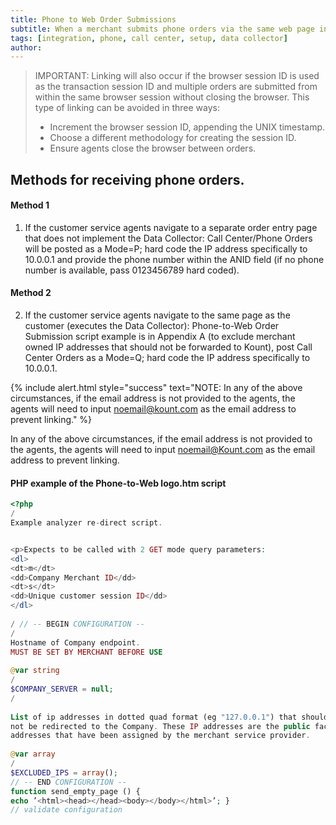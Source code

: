 ```yaml
---
title: Phone to Web Order Submissions
subtitle: When a merchant submits phone orders via the same web page interface as a customer, the data regarding the merchant’s device is being sent to Kount, not the customer’s device data. This will cause order linking to occur and in time will elevate the score of all orders associated with the persona.
tags: [integration, phone, call center, setup, data collector]
author:
---
```


>IMPORTANT: 
Linking will also occur if the browser session ID is used as the transaction session ID and
multiple orders are submitted from within the same browser session without closing the browser. This
type of linking can be avoided in three ways:
>* Increment the browser session ID, appending the UNIX timestamp.
>* Choose a different methodology for creating the session ID.
>* Ensure agents close the browser between orders.

## Methods for receiving phone orders.

#### Method 1

1. If the customer service agents navigate to a separate order entry page that does not implement
the Data Collector: Call Center/Phone Orders will be posted as a Mode=P; hard code the IP
address specifically to 10.0.0.1 and provide the phone number within the ANID field (if no phone
number is available, pass 0123456789 hard coded).

#### Method 2

2. If the customer service agents navigate to the same page as the customer (executes the Data
Collector): Phone-to-Web Order Submission script example is in Appendix A (to exclude
merchant owned IP addresses that should not be forwarded to Kount), post Call Center Orders
as a Mode=Q; hard code the IP address specifically to 10.0.0.1.

{% include alert.html style="success" text="NOTE: In any of the above circumstances, if the email address is not provided to the agents, the agents will need to input noemail@kount.com as the email address to prevent linking." %}


In any of the above circumstances, if the email address is not provided to the agents, the agents will
need to input noemail@Kount.com as the email address to prevent linking.

#### PHP example of the Phone-to-Web logo.htm script

```php
<?php 
/ 
Example analyzer re-direct script. 


<p>Expects to be called with 2 GET mode query parameters: 
<dl> 
<dt>m</dt> 
<dd>Company Merchant ID</dd> 
<dt>s</dt> 
<dd>Unique customer session ID</dd> 
</dl> 
 
/ // -- BEGIN CONFIGURATION -- 
/ 
Hostname of Company endpoint. 
MUST BE SET BY MERCHANT BEFORE USE 
 
@var string 
/ 
$COMPANY_SERVER = null; 
/ 
 
List of ip addresses in dotted quad format (eg "127.0.0.1") that should 
not be redirected to the Company. These IP addresses are the public facing IP 
addresses that have been assigned by the merchant service provider. 
 
@var array 
/ 
$EXCLUDED_IPS = array();
// -- END CONFIGURATION -- 
function send_empty_page () { 
echo ’<html><head></head><body></body></html>’; } 
// validate configuration
```


